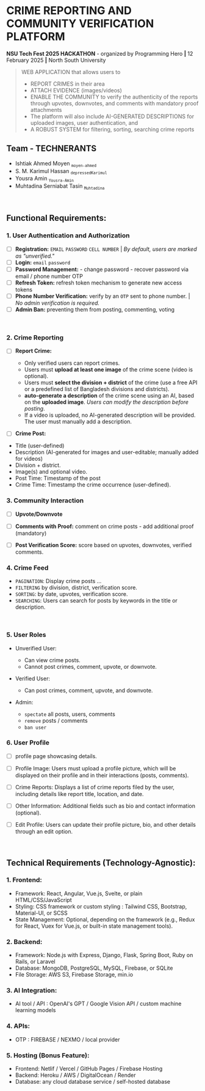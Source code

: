 # CRIME REPORTING AND COMMUNITY VERIFICATION PLATFORM 
**NSU Tech Fest 2025 HACKATHON** - organized by Programming Hero **|** 12 February 2025 **|** North South University


> WEB APPLICATION that allows users to 
> - REPORT CRIMES in their area
> - ATTACH EVIDENCE (images/videos)
> - ENABLE THE COMMUNITY to verify the authenticity of the reports through upvotes, downvotes, and comments with mandatory proof attachments
> - The platform will also include AI-GENERATED DESCRIPTIONS for uploaded images, user authentication, and 
> - A ROBUST SYSTEM for filtering, sorting, searching crime reports

## Team - TECHNERANTS 
- Ishtiak Ahmed Moyen <sub> `moyen-ahmed`
- S. M. Karimul Hassan <sub> `depressedKarimul`
- Yousra Amin <sub> `Yousra-Amin`
- Muhtadina Serniabat Tasin <sub> `Muhtadina`
</br>

## Functional Requirements:
### 1. User Authentication and Authorization
- [ ]	**Registration:** `EMAIL` `PASSWORD` `CELL NUMBER` | _By default, users are marked as "unverified."_
- [ ]	**Login:** `email` `password`
- [ ]	 **Password Management:**
    -  change password 
    - recover password via email / phone number OTP
- [ ]	**Refresh Token:** refresh token mechanism to generate new access tokens
- [ ]	**Phone Number Verification:** verify by an `OTP` sent to phone number. | _No admin verification is required._
- [ ]	**Admin Ban:** preventing them from posting, commenting, voting

 
### 2. Crime Reporting
- [ ] **Report Crime:**
  - Only verified users can report crimes. </br>
  - Users must **upload at least one image** of the crime scene (video is optional). </br>
  - Users must **select the division + district** of the crime (use a free API or a predefined list of Bangladesh divisions and districts). </br>
  - **auto-generate a description** of the crime scene using an AI, based on the **uploaded image**. _Users can modify the description before posting_.</br>
  - If a video is uploaded, no AI-generated description will be provided. The user must manually add a description.

- [ ]	**Crime Post:**
  - Title (user-defined)
  - Description (AI-generated for images and user-editable; manually added for videos)
  - Division + district.
  - Image(s) and optional video.
  - Post Time: Timestamp of the post 
  - Crime Time: Timestamp the crime occurrence (user-defined).


### 3. Community Interaction
- [ ]	**Upvote/Downvote**
- [ ]	**Comments with Proof:** comment on crime posts - add additional proof (mandatory)
- [ ]	**Post Verification Score:** score based on upvotes, downvotes, verified comments.


### 4. Crime Feed
-	`PAGINATION`: Display crime posts …
-	`FILTERING` by division, district, verification score.
-	`SORTING`: by date, upvotes, verification score.
-	`SEARCHING`: Users can search for posts by keywords in the title or description.

 
### 5. User Roles
  - Unverified User:
    - Can view crime posts.
    - Cannot post crimes, comment, upvote, or downvote.

  -	Verified User:
    -	Can post crimes, comment, upvote, and downvote.

  -	Admin:
    - `spectate` all posts, users, comments
    - `remove` posts / comments
    - `ban user` 


### 6. User Profile
- [ ]	profile page showcasing details.
- [ ]	Profile Image: Users must upload a profile picture, which will be displayed on their profile and in their interactions (posts, comments).
- [ ]	Crime Reports: Displays a list of crime reports filed by the user, including details like report title, location, and date.
- [ ]	Other Information: Additional fields such as bio and contact information (optional).
- [ ]	Edit Profile: Users can update their profile picture, bio, and other details through an edit option.


<!--
Non-Functional Requirements:
1.	Security:
  - Hash passwords using a secure algorithm (e.g., bcrypt).
  - Use JWT for authentication and authorization.
  - Implement security best practices to protect against common vulnerabilities (e.g., SQL injection, XSS, CSRF).

2.	Responsive Design: The application should be mobile-friendly and responsive.
-->

 
## Technical Requirements (Technology-Agnostic):
### 1. Frontend:
  - Framework: React, Angular, Vue.js, Svelte, or plain HTML/CSS/JavaScript
  - Styling: CSS framework or custom styling : Tailwind CSS, Bootstrap, Material-UI, or SCSS
  - State Management: Optional, depending on the framework (e.g., Redux for React, Vuex for Vue.js, or built-in state management tools).

### 2. Backend:
  - Framework: Node.js with Express, Django, Flask, Spring Boot, Ruby on Rails, or Laravel
  - Database: MongoDB, PostgreSQL, MySQL, Firebase, or SQLite
  - File Storage: AWS S3, Firebase Storage, min.io

### 3. AI Integration:
  - AI tool / API : OpenAI's GPT / Google Vision API / custom machine learning models

### 4. APIs:
  - OTP : FIREBASE / NEXMO / local provider

### 5. Hosting (Bonus Feature):
  - Frontend: Netlif / Vercel / GitHub Pages / Firebase Hosting
  - Backend: Heroku / AWS / DigitalOcean / Render
  - Database: any cloud database service / self-hosted database

<!--
Additional Features:
1.	Heatmap: Display a heatmap of crime reports based on location.
2.	Leader board: Show top contributors (users with the most posts or helpful comments).
-->
